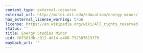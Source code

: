 ```yaml
---
content_type: external-resource
external_url: http://mitei.mit.edu/education/energy-minor/
has_external_license_warning: true
license: https://en.wikipedia.org/wiki/All_rights_reserved
status: ''
title: Energy Studies Minor
uid: f87381db-c912-4d14-a460-732387613f79
wayback_url: ''
---
```

